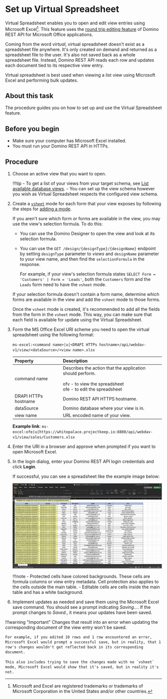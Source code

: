 # Set up Virtual Spreadsheet

Virtual Spreadsheet enables you to open and edit view entries using Microsoft Excel[^1]. This feature uses the [round trip editing feature](roundtrip.md) of Domino REST API for Microsoft Office applications.

[^1]: Microsoft and Excel are registered trademarks or trademarks of Microsoft Corporation in the United States and/or other countries.

Coming from the word *virtual*, virtual spreadsheet doesn't exist as a spreadsheet file anywhere. It's only created on demand and returned as a spreadsheet file to the user. It's also not saved back as a whole spreadsheet file. Instead, Domino REST API reads each row and updates each document tied to its respective view entry.

Virtual spreadsheet is best used when viewing a list view using Microsoft Excel and performing bulk updates.

## About this task

The procedure guides you on how to set up and use the Virtual Spreadsheet feature.

## Before you begin

- Make sure your computer has Microsoft Excel installed.
- You must run your Domino REST API in HTTPs.

## Procedure

1. Choose an active view that you want to open. 

    !!!tip
        - To get a list of your views from your target schema, see [List available database views](../../references/usingwebui/schemaui.md#list-available-database-views).
        - You can set up the view schema however you wish as Virtual Spreadsheet respects the configured view schema.

2. Create a [`vsheet`](../../references/usingdominorestapi/modenames.md#vsheet) mode for each form that your view exposes by following the steps for [adding a mode](../../references/usingwebui/schemaui.md#add-a-mode).

    If you aren't sure which form or forms are available in the view, you may use the view's selection formula. To do this:

    - You can use the Domino Designer to open the view and look at its selection formula.
    - You can use the `GET /design/{designType}/{designName}` endpoint by setting `designType` parameter to *views* and `designName` parameter to your view name, and then find the `selectionFormula` in the response. 

        For example, if your view's selection formula states `SELECT Form = 'Customers' | Form = 'Leads'`, both the `Customers` form and the `Leads` form need to have the `vsheet` mode.  

    If your selection formula doesn't contain a form name, determine which forms are available in the view and add the `vsheet` mode to those forms.

    Once the `vsheet` mode is created, it's recommended to add all the fields from the form in the `vsheet` mode. This way, you can make sure that each field is available for update using the Virtual Spreadsheet.

3. Form the MS Office Excel URI scheme you need to open the virtual spreadsheet using the following format:

    `ms-excel:<command name>|u|<DRAPI HTTPs hostname>/api/webdav-v1/view/<dataSource>/<view name>.xlsx`

    | Property             | Description                                                                                                                             |
    |----------------------|-----------------------------------------------------------------------------------------------------------------------------------------|
    | command name         | Describes the action that the application should perform.<br><br>ofv - to view the spreadsheet<br>ofe - to edit the spreadsheet |
    | DRAPI HTTPs hostname | Domino REST API HTTPS hostname.                                                                                                         |
    | dataSource           | Domino database where your view is in.                                                                                                  |
    | view name            | URL encoded name of your view.                                                                                                        |

    **Example link**:
    `ms-excel:ofe|u|https://whitepalace.projectkeep.io:8880/api/webdav-v1/view/sales/Customers.xlsx`

4. Enter the URI in a browser and approve when prompted if you want to open Microsoft Excel.
5. In the login dialog, enter your Domino REST API login credentials and click **Login**.

    If successful, you can see a spreadsheet like the example image below:

    ![Virtual Spreadsheet in MS Excel](../../assets/images/VirtualSpreadsheet.png)

    !!!note
        - Protected cells have colored backgrounds. These cells are formula columns or view entry metadata. Cell protection also applies to the cells outside the main table.
        - Editable cells are cells inside the main table and has a white background.

6. Implement updates as needed and save them using the Microsoft Excel save command. You should see a prompt indicating *Saving...*. If the prompt changes to *Saved.*, it means your updates have been saved.


!!!warning "Important"
    Changes that result into an error when updating the corresponding document of the view entry won't be saved.

    For example, if you edited 10 rows and 1 row encountered an error, Microsoft Excel would prompt a successful save, but in reality, that 1 row's changes wouldn't get reflected back in its corresponding document.

    This also includes trying to save the changes made with no `vsheet` mode, Microsoft Excel would show that it's saved, but in reality it's not.
